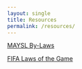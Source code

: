 ```yaml
---
layout: single
title: Resources
permalink: /resources/
---
```


[MAYSL By-Laws](/files/maysl-by-laws.pdf)

[FIFA Laws of the Game](fifa-laws-of-the-game-2021-2022.pdf)
